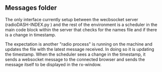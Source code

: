 ## Messages folder

The only interface currently setup between the wecbsocket server (radioDASH-INDEX.py ) and the
rest of the environment is a scheduler in the main code block within the server that checks 
for the names file and if there is a change in timestamp.

The expectation is another "radio process" is running on the machine and updates the file
with the latest message received. In doing so it is updating the timestamp. When the scheduler
sees a change in the timestamp, it sends a websocket message to the connected browser and
sends the message itself to be displayed in the rx-window.